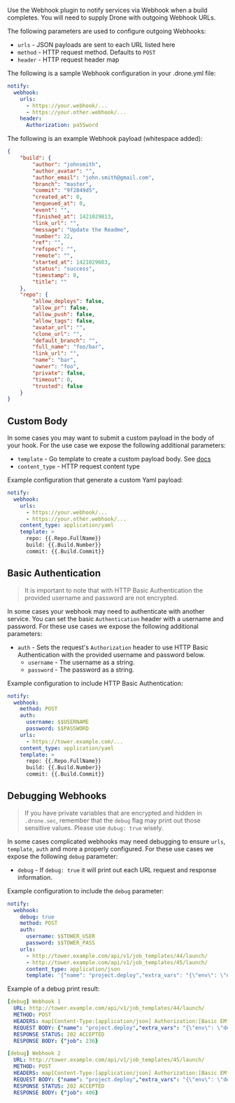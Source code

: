 Use the Webhook plugin to notify services via Webhook when a build completes.
You will need to supply Drone with outgoing Webhook URLs.

The following parameters are used to configure outgoing Webhooks:

* `urls` - JSON payloads are sent to each URL listed here
* `method` - HTTP request method. Defaults to `POST`
* `header` - HTTP request header map

The following is a sample Webhook configuration in your .drone.yml file:

```yaml
notify:
  webhook:
    urls:
      - https://your.webhook/...
      - https://your.other.webhook/...
    header:
      Authorization: pa55word
```

The following is an example Webhook payload (whitespace added):

```json
{
    "build": {
        "author": "johnsmith",
        "author_avatar": "",
        "author_email": "john.smith@gmail.com",
        "branch": "master",
        "commit": "9f2849d5",
        "created_at": 0,
        "enqueued_at": 0,
        "event": "",
        "finished_at": 1421029813,
        "link_url": "",
        "message": "Update the Readme",
        "number": 22,
        "ref": "",
        "refspec": "",
        "remote": "",
        "started_at": 1421029603,
        "status": "success",
        "timestamp": 0,
        "title": ""
    },
    "repo": {
        "allow_deploys": false,
        "allow_pr": false,
        "allow_push": false,
        "allow_tags": false,
        "avatar_url": "",
        "clone_url": "",
        "default_branch": "",
        "full_name": "foo/bar",
        "link_url": "",
        "name": "bar",
        "owner": "foo",
        "private": false,
        "timeout": 0,
        "trusted": false
    }
}
```

## Custom Body

In some cases you may want to submit a custom payload in the body of your hook. For the use case we expose the following additional parameters:

* `template` - Go template to create a custom payload body. See [docs](https://golang.org/pkg/text/template/)
* `content_type` - HTTP request content type

Example configuration that generate a custom Yaml payload:

```yaml
notify:
  webhook:
    urls:
      - https://your.webhook/...
      - https://your.other.webhook/...
    content_type: application/yaml
    template: >
      repo: {{.Repo.FullName}}
      build: {{.Build.Number}}
      commit: {{.Build.Commit}}
```

## Basic Authentication

>It is important to note that with HTTP Basic Authentication the provided username and password are not encrypted.

In some cases your webhook may need to authenticate with another service.  You can set the basic `Authentication` header with a username and password.  For these use cases we expose the following additional parameters:

* `auth` - Sets the request's `Authorization` header to use HTTP Basic Authentication with the provided username and password below.
  * `username` - The username as a string.
  * `password` - The password as a string.

Example configuration to include HTTP Basic Authentication:

```yaml
notify:
  webhook:
    method: POST
    auth:
      username: $$USERNAME
      password: $$PASSWORD
    urls:
      - https://tower.example.com/...
    content_type: application/yaml
    template: >
      repo: {{.Repo.FullName}}
      build: {{.Build.Number}}
      commit: {{.Build.Commit}}
```

## Debugging Webhooks

>If you have private variables that are encrypted and hidden in `.drone.sec`, remember that the `debug` flag may print out those sensitive values.  Please use `dubug: true` wisely.

In some cases complicated webhooks may need debugging to ensure `urls`, `template`, `auth` and more a properly configured. For these use cases we expose the following `debug` parameter:

* `debug` - If `debug: true` it will print out each URL request and response information.

Example configuration to include the `debug` parameter:

```yaml
notify:
  webhook:
    debug: true
    method: POST
    auth:
      username: $$TOWER_USER
      password: $$TOWER_PASS
    urls:
      - http://tower.example.com/api/v1/job_templates/44/launch/
      - http://tower.example.com/api/v1/job_templates/45/launch/
      content_type: application/json
      template: '{"name": "project.deploy","extra_vars": "{\"env\": \"dev\",\"git_branch\": \"{{ .Build.Branch }}\",\"hipchat_token\": \"$$HIPCHAT_TOKEN\"}"}'
```

Example of a debug print result:

```yaml
[debug] Webhook 1
  URL: http://tower.example.com/api/v1/job_templates/44/launch/
  METHOD: POST
  HEADERS: map[Content-Type:[application/json] Authorization:[Basic EMfNB3fakB8EMfNB3fakB8==]]
  REQUEST BODY: {"name": "project.deploy","extra_vars": "{\"env\": \"dev\",\"git_branch\": \"develop\",\"hipchat_token\": \"h1pchatT0k3n\"}"}
  RESPONSE STATUS: 202 ACCEPTED
  RESPONSE BODY: {"job": 236}

[debug] Webhook 2
  URL: http://tower.example.com/api/v1/job_templates/45/launch/
  METHOD: POST
  HEADERS: map[Content-Type:[application/json] Authorization:[Basic EMfNB3fakB8EMfNB3fakB8==]]
  REQUEST BODY: {"name": "project.deploy","extra_vars": "{\"env\": \"dev\",\"git_branch\": \"develop\",\"hipchat_token\": \"h1pchatT0k3n\"}"}
  RESPONSE STATUS: 202 ACCEPTED
  RESPONSE BODY: {"job": 406}
```
